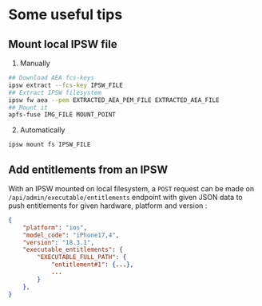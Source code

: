 # Some useful tips

## Mount local IPSW file

1. Manually

```bash
## Download AEA fcs-keys
ipsw extract --fcs-key IPSW_FILE
## Extract IPSW filesystem
ipsw fw aea --pem EXTRACTED_AEA_PEM_FILE EXTRACTED_AEA_FILE
## Mount it
apfs-fuse IMG_FILE MOUNT_POINT
```

2. Automatically

```bash
ipsw mount fs IPSW_FILE
```

## Add entitlements from an IPSW

With an IPSW mounted on local filesystem, a `POST` request can be made on `/api/admin/executable/entitlements` endpoint with given JSON data to push entitlements for given hardware, platform and version :

```json
{
    "platform": "ios",
    "model_code": "iPhone17,4",
    "version": "18.3.1",
    "executable_entitlements": {
        "EXECUTABLE_FULL_PATH": {
            "entitlement#1": {...},
            ...
        }
    },
}
```